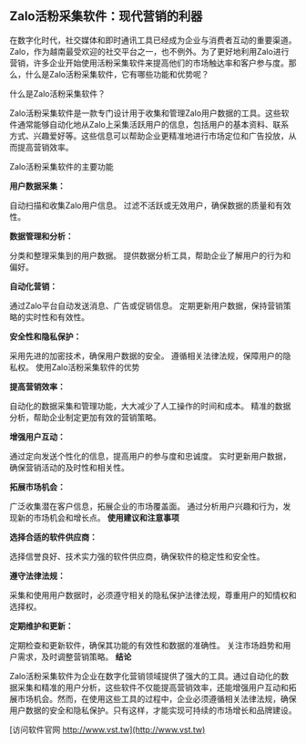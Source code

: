 ## **Zalo活粉采集软件：现代营销的利器**

在数字化时代，社交媒体和即时通讯工具已经成为企业与消费者互动的重要渠道。Zalo，作为越南最受欢迎的社交平台之一，也不例外。为了更好地利用Zalo进行营销，许多企业开始使用活粉采集软件来提高他们的市场触达率和客户参与度。那么，什么是Zalo活粉采集软件，它有哪些功能和优势呢？

什么是Zalo活粉采集软件？

Zalo活粉采集软件是一款专门设计用于收集和管理Zalo用户数据的工具。这些软件通常能够自动化地从Zalo上采集活跃用户的信息，包括用户的基本资料、联系方式、兴趣爱好等。这些信息可以帮助企业更精准地进行市场定位和广告投放，从而提高营销效率。

Zalo活粉采集软件的主要功能

**用户数据采集：**

自动扫描和收集Zalo用户信息。
过滤不活跃或无效用户，确保数据的质量和有效性。

**数据管理和分析：**

分类和整理采集到的用户数据。
提供数据分析工具，帮助企业了解用户的行为和偏好。

**自动化营销：**

通过Zalo平台自动发送消息、广告或促销信息。
定期更新用户数据，保持营销策略的实时性和有效性。

**安全性和隐私保护：**

采用先进的加密技术，确保用户数据的安全。
遵循相关法律法规，保障用户的隐私权。
使用Zalo活粉采集软件的优势

**提高营销效率：**

自动化的数据采集和管理功能，大大减少了人工操作的时间和成本。
精准的数据分析，帮助企业制定更加有效的营销策略。

**增强用户互动：**

通过定向发送个性化的信息，提高用户的参与度和忠诚度。
实时更新用户数据，确保营销活动的及时性和相关性。

**拓展市场机会：**

广泛收集潜在客户信息，拓展企业的市场覆盖面。
通过分析用户兴趣和行为，发现新的市场机会和增长点。
**使用建议和注意事项**

**选择合适的软件供应商：**

选择信誉良好、技术实力强的软件供应商，确保软件的稳定性和安全性。

**遵守法律法规：**

采集和使用用户数据时，必须遵守相关的隐私保护法律法规，尊重用户的知情权和选择权。

**定期维护和更新：**

定期检查和更新软件，确保其功能的有效性和数据的准确性。
关注市场趋势和用户需求，及时调整营销策略。
**结论**

Zalo活粉采集软件为企业在数字化营销领域提供了强大的工具。通过自动化的数据采集和精准的用户分析，这些软件不仅能提高营销效率，还能增强用户互动和拓展市场机会。然而，在使用这些工具的过程中，企业必须遵循相关法律法规，确保用户数据的安全和隐私保护。只有这样，才能实现可持续的市场增长和品牌建设。


[访问软件官网 http://www.vst.tw](http://www.vst.tw)
